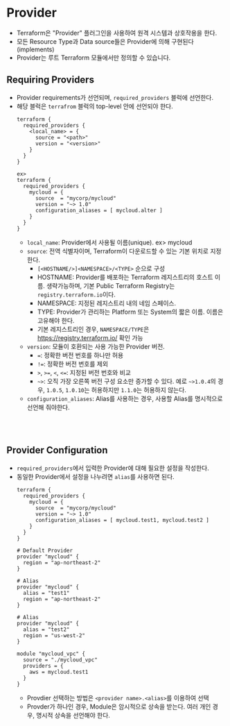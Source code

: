 # Provider
* Terraform은 "Provider" 플러그인을 사용하여 원격 시스템과 상호작용을 한다.
* 모든 Resource Type과 Data source들은 Provider에 의해 구현된다(implements)
* Provider는 루트 Terraform 모듈에서만 정의할 수 있습니다.

## Requiring Providers
* Provider requirements가 선언되며, ```required_providers``` 블럭에 선언한다.
* 해당 블럭은 ```terrafrom``` 블럭의 top-level 안에 선언되야 한다.
    ```
    terraform {
      required_providers {
        <local_name> = {
          source = "<path>"
          version = "<version>"
        }
      }
    }

    ex>
    terraform {
      required_providers {
        mycloud = {
          source  = "mycorp/mycloud"
          version = "~> 1.0"
          configuration_aliases = [ mycloud.alter ]
        }
      }
    }
    ```
    * ```local_name```: Provider에서 사용될 이름(unique). ex> mycloud
    * ```source```: 전역 식별자이며, Terraform이 다운로드할 수 있는 기본 위치로 지정한다.
        * ```[<HOSTNAME/>]<NAMESPACE>/<TYPE>``` 순으로 구성
        * HOSTNAME: Provider를 배포하는 Terraform 레지스트리의 호스트 이름.
         생략가능하며, 기본 Public Terraform Registry는 ```registry.terraform.io```이다.
        * NAMESPACE: 지정된 레지스트리 내의 네임 스페이스.
        * TYPE: Provider가 관리하는 Platform 또는 System의 짧은 이름. 이름은 고유해야 한다.
        * 기본 레지스트리인 경우, ```NAMESPACE/TYPE```은 https://registry.terraform.io/ 확인 가능
    * ```version```: 모듈이 호환되는 사용 가능한 Provider 버전.
        * ```=```: 정확한 버전 번호를 하나만 허용
        * ```!=```: 정확한 버전 번호를 제외
        * ```>```, ```>=```, ```<```, ```<=```: 지정된 버전 번호와 비교
        * ```~>```: 오직 가장 오른쪽 버전 구성 요소만 증가할 수 있다. 예로 ```~>1.0.4```의 경우, ```1.0.5```, ```1.0.10```는 허용하지만 ```1.1.0```는 허용하지 않는다.
    * ```configuration_aliases```: Alias를 사용하는 경우, 사용할 Alias를 명시적으로 선언해 줘야한다.
        
</br>        
</br>

## Provider Configuration
* ```required_providers```에서 입력한 Provider에 대해 필요한 설정을 작성한다.
* 동일한 Provider에서 설정을 나누려면 ```alias```를 사용하면 된다.
  ```
  terraform {
    required_providers {
      mycloud = {
        source  = "mycorp/mycloud"
        version = "~> 1.0"
        configuration_aliases = [ mycloud.test1, mycloud.test2 ]
      }
    }
  }

  # Default Provider
  provider "mycloud" {
    region = "ap-northeast-2"
  }

  # Alias
  provider "mycloud" {
    alias = "test1"
    region = "ap-northeast-2"
  }

  # Alias
  provider "mycloud" {
    alias = "test2"
    region = "us-west-2"
  } 

  module "mycloud_vpc" {
    source = "./mycloud_vpc"
    providers = {
      aws = mycloud.test1
    }
  }
  ```
  * Provdier 선택하는 방법은 ```<provider name>.<alias>```를 이용하여 선택
  * Provder가 하나인 경우, Module은 암시적으로 상속을 받는다. 여러 개인 경우, 명시적 상속을 선언해야 한다.


